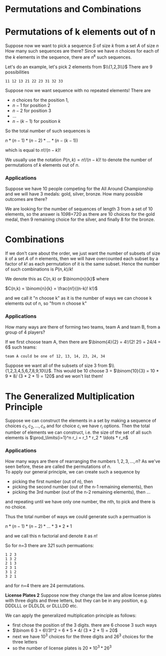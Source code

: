 # Permutations and Combinations



# Permutations of k elements out of n
Suppose now we want to pick a sequence $S$ of size $k$ from a set $A$ of size $n$
How many such sequences are there? Since we have $n$ choices for each of the $k$ elements
in the sequence, there are $n^k$ such sequences.

Let's do an example, let's pick 2 elements from $\\{1,2,3\\}$
There are 9 possibilities
```
11 12 13 21 22 23 31 32 33
```

Suppose now we want sequence with no repeated elements!
There are 
* $n$ choices for the position 1,
* $n-1$ for position 2
* $n-2$ for position 3
* $\ldots$
* $n-(k-1)$ for position $k$

So the total number of such sequences is 

$n * (n-1) * (n-2) * \ldots * (n-(k-1))$

which is equal to $n!/(n-k)!$

We usually use the notation $P(n,k) = n!/(n-k)!$
to denote the number of permutations of $k$ elements out of $n$.

### Applications
Suppose we have 10 people competing for the All Around Championship
and we will have 3 medals: gold, silver, bronze. How many possible outcomes
are there?

We are looking for the number of sequences of length 3 from a set of 10 elements,
so the answer is 10*9*8=720 as there are 10 choices for the gold medal, then 9 remaining choice
for the silver, and finally 8 for the bronze.

# Combinations
If we don't care about the order, we just want the number of subsets of size $k$ of a set $A$ of $n$ elements, then we will have overcounted each subset by a factor of $k!$ as each permutation of it is the same subset.  Hence the number of such combinations is $P(n,k)/k!$

We denote this as $C(n,k)$ or $\binom{n}{k}$ where

$C(n,k) = \binom{n}{k} = \frac{n!}{(n-k)! k!}$

and we call it "n choose k" as it is the number of ways we can choose k elements out of n,
so "from n choose k"

### Applications
How many ways are there of forming two teams, team A and team B, from a group of 4 players?

If we first choose team A, then there are $\binom{4}{2} = 4!/(2! 2!) = 24/4 = 6$ such teams:
```
team A could be one of 12, 13, 14, 23, 24, 34
```

Suppose we want all of the subsets of size 3 from $\\{1,2,3,4,5,6,7,8,9,10\\}$.
This would be 10 choose 3 = $\binom{10}{3} = 10 * 9 * 8/ (3 * 2 * 1) = 120$ and we won't list them!


# The Generalized Multiplication Principle
Suppose we can construct the elements in a set by making a sequence of choices $c_1,c_2,\ldots,c_n$ and
for choice $c_i$ we have $r_i$ options.  Then the total number of elements we can construct, i.e. the size of the set of all such elements is $\prod_\limits{i=1}^n r_i = r_1 * r_2 * \ldots * r_n$

### Applications
How many ways are there of rearranging the numbers $1,2,3,\ldots,n$? 
As we've seen before, these are called the permutations of $n$.  
To apply our general principle, we can create such a sequence by 
* picking the first number (out of n), then
* picking the second number (out of the n-1 remaining elements), then
* picking the 3rd number (out of the n-2 remaining elements), then ...

and repeating until we have only one number, the nth, to pick and there is no choice.

Thus the total number of ways we could generate such a permuation is

$n * (n-1) * (n-2) * \ldots * 3 * 2 * 1$

and we call this n factorial and denote it as $n!$

So for n=3 there are 3*2*1 such permuations:
```
1 2 3
1 3 2
2 1 3
2 3 1
3 1 2
3 2 1
```
and for n=4 there are 24 permutations.

**License Plates 2**
Suppose now they change the law and allow license plates with three digits and three letters,
but they can be in any position, e.g.  DDDLLL or DLDLDL or DLLLDD etc.

We can apply the generalized multiplication principle as follows:
* first chose the position of the 3 digits. there are 6 choose 3 such ways
* $\binom 6 3 = 6!/3!^2 = 6 * 5 * 4/ (3 * 2 * 1) = 20$
* next we have $10^3$ choices for the three digits and $26^3$ choices for the three letters
* so the number of license plates is $20 * 10^3 * 26^3$

